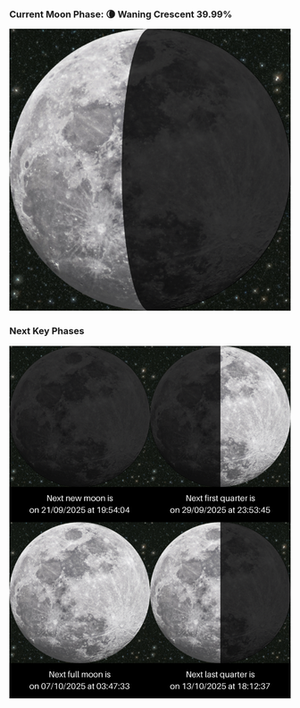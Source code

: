 ### Current Moon Phase: 🌘 Waning Crescent 39.99%
![Moon Phase](moonphase.png)
### Next Key Phases
![Gallery](gallery.png)